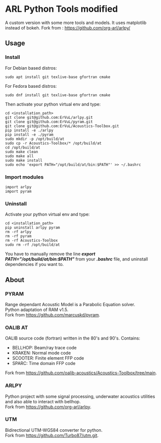 # ARL Python Tools modified

A custom version with some more tools and models. 
It uses matplotlib instead of bokeh.
Fork from : https://github.com/org-arl/arlpy/

## Usage

### Install

For Debian based distros:

    sudo apt install git texlive-base gfortran cmake
    
For Fedora based distros:

    sudo dnf install git texlive-base gfortran cmake 

Then activate your python virtual env and type:

    cd <installation_path>
    git clone git@github.com:ErVuL/arlpy.git
    git clone git@github.com:ErVuL/pyram.git
    git clone git@github.com:ErVuL/Acoustics-Toolbox.git
    pip install -e ./arlpy
    pip install -e ./pyram
    sudo mkdir -p /opt/build/at
    sudo cp -r Acoustics-Toolbox/* /opt/build/at
    cd /opt/build/at
    sudo make clean
    sudo make all
    sudo make install
    sudo echo 'export PATH="/opt/build/at/bin:$PATH"' >> ~/.bashrc


### Import modules
```
import arlpy
import pyram
```

### Uninstall

Activate your python virtual env and type:

    cd <installation_path>
    pip uninstall arlpy pyram
    rm -rf arlpy
    rm -rf pyram
    rm -rf Acoustics-Toolbox
    sudo rm -rf /opt/build/at
    
You have to manually remove the line ***export PATH="/opt/build/at/bin:$PATH"*** from your ***.bashrc*** file,
and uninstall dependencies if you want to.

## About

### PYRAM

Range dependant Acoustic Model is a Parabolic Equation solver.\
Python adaptation of RAM v1.5.\
Fork from https://github.com/marcuskd/pyram.

### OALIB AT

OALIB source code (fortran) written in the 80's and 90's. Contains:
  - BELLHOP: Beam/ray trace code
  - KRAKEN: Normal mode code
  - SCOOTER: Finite element FFP code
  - SPARC: Time domain FFP code

Fork from https://github.com/oalib-acoustics/Acoustics-Toolbox/tree/main.

### ARLPY

Python project with some signal processing, underwater acoustics utilities and also able to interact with bellhop.\
Fork from https://github.com/org-arl/arlpy.

### UTM

Bidirectional UTM-WGS84 converter for python.\
Fork from https://github.com/Turbo87/utm.git.
